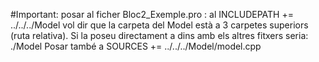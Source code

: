 #Important: posar al ficher Bloc2_Exemple.pro :  al INCLUDEPATH += ../../../Model  vol dir que la carpeta del Model està a 3 carpetes superiors (ruta relativa). Si la poseu directament a dins amb els altres fitxers seria:  ./Model
Posar també a SOURCES += ../../../Model/model.cpp
 
